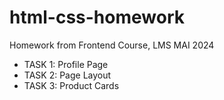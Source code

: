 # html-css-homework
Homework from Frontend Course, LMS MAI 2024

 - TASK 1: Profile Page
 - TASK 2: Page Layout
 - TASK 3: Product Cards